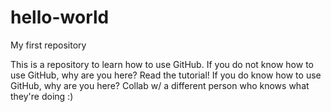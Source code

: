 # hello-world
My first repository

This is a repository to learn how to use GitHub. 
If you do not know how to use GitHub, why are you here? Read the tutorial!
If you do know how to use GitHub, why are you here? Collab w/ a different person who knows what they're doing :)
